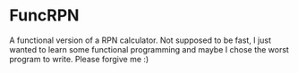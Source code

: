 # FuncRPN

A functional version of a RPN calculator. Not supposed to be fast, I just wanted to learn some functional programming and maybe I chose the worst program to write. Please forgive me :)
